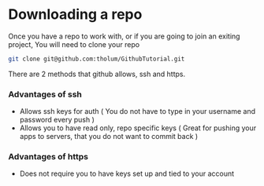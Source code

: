 # Downloading a repo
Once you have a repo to work with, or if you are going to join an exiting project, You will need to clone your repo
```bash
git clone git@github.com:tholum/GithubTutorial.git
```

There are 2 methods that github allows, ssh and https. 

### Advantages of ssh 
* Allows ssh keys for auth ( You do not have to type in your username and password every push )
* Allows you to have read only, repo specific keys ( Great for pushing your apps to servers, that you do not want to commit back )

### Advantages of https
* Does not require you to have keys set up and tied to your account



